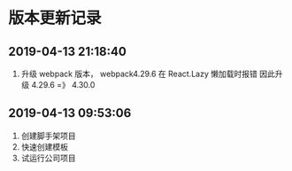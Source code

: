 # 版本更新记录

## 2019-04-13 21:18:40

1. 升级 webpack 版本， webpack4.29.6 在 React.Lazy 懒加载时报错 因此升级 4.29.6 =》 4.30.0

## 2019-04-13 09:53:06

1. 创建脚手架项目
2. 快速创建模板
3. 试运行公司项目
